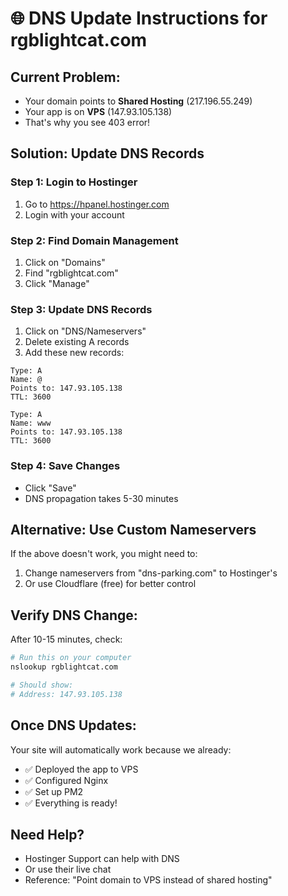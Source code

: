 # 🌐 DNS Update Instructions for rgblightcat.com

## Current Problem:
- Your domain points to **Shared Hosting** (217.196.55.249)
- Your app is on **VPS** (147.93.105.138)
- That's why you see 403 error!

## Solution: Update DNS Records

### Step 1: Login to Hostinger
1. Go to https://hpanel.hostinger.com
2. Login with your account

### Step 2: Find Domain Management
1. Click on "Domains"
2. Find "rgblightcat.com"
3. Click "Manage"

### Step 3: Update DNS Records
1. Click on "DNS/Nameservers"
2. Delete existing A records
3. Add these new records:

```
Type: A
Name: @
Points to: 147.93.105.138
TTL: 3600

Type: A
Name: www
Points to: 147.93.105.138
TTL: 3600
```

### Step 4: Save Changes
- Click "Save"
- DNS propagation takes 5-30 minutes

## Alternative: Use Custom Nameservers

If the above doesn't work, you might need to:
1. Change nameservers from "dns-parking.com" to Hostinger's
2. Or use Cloudflare (free) for better control

## Verify DNS Change:
After 10-15 minutes, check:
```bash
# Run this on your computer
nslookup rgblightcat.com

# Should show:
# Address: 147.93.105.138
```

## Once DNS Updates:
Your site will automatically work because we already:
- ✅ Deployed the app to VPS
- ✅ Configured Nginx
- ✅ Set up PM2
- ✅ Everything is ready!

## Need Help?
- Hostinger Support can help with DNS
- Or use their live chat
- Reference: "Point domain to VPS instead of shared hosting"